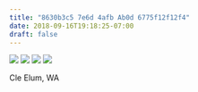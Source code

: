 ```yaml
---
title: "8630b3c5 7e6d 4afb Ab0d 6775f12f12f4"
date: 2018-09-16T19:18:25-07:00
draft: false
---
```


![](https://d17enza3bfujl8.cloudfront.net/DSCF0467.jpg)
![](https://d17enza3bfujl8.cloudfront.net/DSCF0491.jpg)
![](https://d17enza3bfujl8.cloudfront.net/DSCF0514.jpg)
![](https://d17enza3bfujl8.cloudfront.net/DSCF0486.jpg)

Cle Elum, WA
